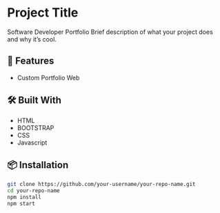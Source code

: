 # Project Title

Software Developer Portfolio
Brief description of what your project does and why it’s cool.

## 🚀 Features

- Custom Portfolio Web

## 🛠️ Built With

- HTML
- BOOTSTRAP
- CSS
- Javascript

## 📦 Installation

```bash
git clone https://github.com/your-username/your-repo-name.git
cd your-repo-name
npm install
npm start
```
